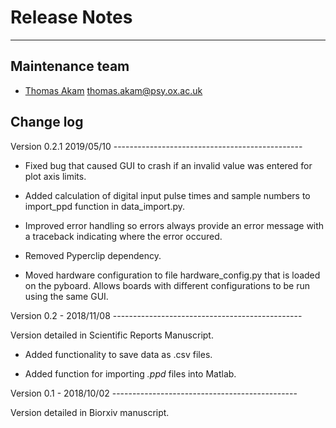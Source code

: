 # Release Notes

---

## Maintenance team

* [Thomas Akam](https://bitbucket.org/takam/) thomas.akam@psy.ox.ac.uk

## Change log

Version 0.2.1 2019/05/10 -----------------------------------------------

- Fixed bug that caused GUI to crash if an invalid value was entered for 
  plot axis limits.

- Added calculation of digital input pulse times and sample numbers to 
  import_ppd function in data_import.py.

- Improved error handling so errors always provide an error message
  with a traceback indicating where the error occured.

- Removed Pyperclip dependency.

- Moved hardware configuration to file hardware_config.py that is loaded 
  on the pyboard.  Allows boards with different configurations to be 
  run using the same GUI.

Version 0.2 - 2018/11/08 -----------------------------------------------

Version detailed in Scientific Reports Manuscript.

- Added functionality to save data as .csv files.

- Added function for importing *.ppd* files into Matlab.

Version 0.1 -  2018/10/02 ----------------------------------------------

Version detailed in Biorxiv manuscript.